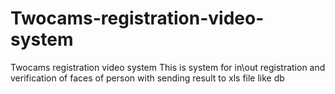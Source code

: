 # Twocams-registration-video-system
Twocams registration video system
This is system for in\out registration and verification of faces of person with sending result to xls file like db
